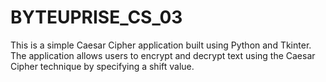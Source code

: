 # BYTEUPRISE_CS_03
This is a simple Caesar Cipher application built using Python and Tkinter. The application allows users to encrypt and decrypt text using the Caesar Cipher technique by specifying a shift value.
